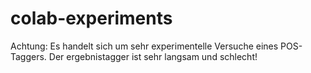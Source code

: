 # colab-experiments

Achtung:
Es handelt sich um sehr experimentelle Versuche eines POS-Taggers.
Der ergebnistagger ist sehr langsam und schlecht!
